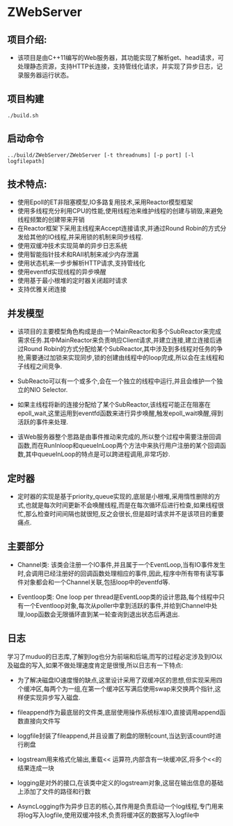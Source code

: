 # ZWebServer


## 项目介绍:
- 该项目是由C++11编写的Web服务器，其功能实现了解析get、head请求，可处理静态资源，支持HTTP长连接，支持管线化请求，并实现了异步日志，记录服务器运行状态。


## 项目构建

``./build.sh``

## 启动命令

``../build/ZWebServer/ZWebServer [-t threadnums] [-p port] [-l logfilepath]``



## 技术特点:

- 使用Epoll的ET非阻塞模型,IO多路复用技术,采用Reactor模型框架
- 使用多线程充分利用CPU的性能,使用线程池来维护线程的创建与销毁,来避免线程频繁的创建带来开销
- 在Reactor框架下采用主线程来Accept连接请求,并通过Round Robin的方式分发给其他的IO线程,并采用锁的机制来同步线程.
- 使用双缓冲技术实现简单的异步日志系统
- 使用智能指针技术和RAII机制来减少内存泄漏
- 使用状态机来一步步解析HTTP请求,支持管线化
- 使用eventfd实现线程的异步唤醒
- 使用基于最小根堆的定时器关闭超时请求
- 支持优雅关闭连接

## 并发模型

- 该项目的主要模型角色构成是由一个MainReactor和多个SubReactor来完成需求任务.其中MainReactor来负责响应Client请求,并建立连接,建立连接后通过Round Robin的方式分配给某个SubReactor,其中涉及到多线程对任务的争抢,需要通过加锁来实现同步,锁的创建由线程中的loop完成,所以会在主线程和子线程之间竞争.

- SubReacto可以有一个或多个,会在一个独立的线程中运行,并且会维护一个独立的NIO Selector.

- 如果主线程将新的连接分配给了某个SubReactor,该线程可能正在阻塞在epoll_wait,这里运用到eventfd函数来进行异步唤醒,触发epoll_wait唤醒,得到活跃的事件来处理.

- 该Web服务器整个思路是由事件推动来完成的,所以整个过程中需要注册回调函数,而在RunInloop和queueInLoop两个方法中来执行用户注册的某个回调函数,其中queueInLoop的特点是可以跨进程调用,非常巧妙.


## 定时器

- 定时器的实现是基于priority_queue实现的,底层是小根堆,采用惰性删除的方式,也就是每次时间更新不会唤醒线程,而是在每次循环后进行检查,如果线程很忙,那么检查时间间隔也就很短,反之会很长,但是超时请求并不是该项目的重要痛点.


## 主要部分

- Channel类: 该类会注册一个IO事件,并且属于一个EventLoop,当有IO事件发生时,会调用已经注册好的回调函数处理相应的事件,因此,程序中所有带有读写事件对象都会和一个Channel关联,包括loop中的eventfd等.

- Eventloop类:  One loop per thread是EventLoop类的设计思路,每个线程中只有一个Eventloop对象,每次从poller中拿到活跃的事件,并给到Channel中处理,loop函数会无限循环直到某一轮查询到退出状态后再退出.

## 日志

学习了muduo的日志库,了解到log也分为前端和后端,而写的过程必定涉及到IO以及磁盘的写入,如果不做处理速度肯定是很慢,所以日志有一下特点:

- 为了解决磁盘IO速度慢的缺点,这里设计采用了双缓冲区的思想,但实现采用四个缓冲区,每两个为一组,在第一个缓冲区写满后使用swap来交换两个指针,这样便实现异步写入磁盘.

- fileappend作为最底层的文件类,底层使用操作系统标准IO,直接调用append函数直接向文件写

- loggfile封装了fileappend,并且设置了刷盘的限制count,当达到该count时进行刷盘

- logstream用来格式化输出,重载<< 运算符,内部含有一块缓冲区,将多个<<的结果连成一块

- logging是对外的接口,在该类中定义的logstream对象,这层在输出信息的基础上添加了文件的路径和行数

- AsyncLogging作为异步日志的核心,其作用是负责启动一个log线程,专门用来将log写入logfile,使用双缓冲技术,负责将缓冲区的数据写入logfile中